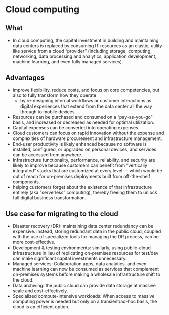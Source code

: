 # Cloud computing

## What

- In cloud computing, the capital investment in building and maintaining data centers is replaced by consuming IT resources as an elastic, utility-like service from a cloud “provider” (including storage, computing, networking, data processing and analytics, application development, machine learning, and even fully managed services).

## Advantages

- improve flexibility, reduce costs, and focus on core competencies, but also to fully transform how they operate
  - by re-designing internal workflows or customer interactions as digital experiences that extend from the data center all the way through to mobile devices.
- Resources can be purchased and consumed on a “pay-as-you-go” basis, and increased or decreased as needed for optimal utilization.
- Capital expenses can be converted into operating expenses.
- Cloud customers can focus on rapid innovation without the expense and complexities of hardware procurement and infrastructure management.
- End-user productivity is likely enhanced because no software is installed, configured, or upgraded on personal devices, and services can be accessed from anywhere.
- Infrastructure functionality, performance, reliability, and security are likely to improve because customers can benefit from “vertically integrated” stacks that are customized at every level — which would be out of reach for on-premises deployments built from off-the-shelf components.
- helping customers forget about the existence of that infrastructure entirely (aka “serverless” computing), thereby freeing them to unlock full digital business transformation.

## Use case for migrating to the cloud

- Disaster recovery (DR): maintaining data center redundancy can be expensive. Instead, storing redundant data in the public cloud, coupled with the use of specialized tools for managing the DR process, can be more cost-effective.
- Development & testing environments: similarly, using public-cloud infrastructure in lieu of replicating on-premises resources for test/dev can make significant capital investments unnecessary.
- Managed services: Collaboration apps, data analytics, and even machine learning can now be consumed as services that complement on-premises systems before making a wholesale infrastructure shift to the cloud.
- Data archiving: the public cloud can provide data storage at massive scale and cost-effectively.
- Specialized compute-intensive workloads: When access to massive computing power is needed but only on a transient/ad-hoc basis, the cloud is an efficient option.
